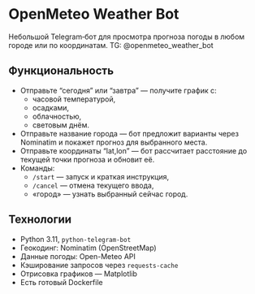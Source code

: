 # OpenMeteo Weather Bot

Небольшой Telegram‑бот для просмотра прогноза погоды в любом городе или по координатам.
TG: @openmeteo_weather_bot

## Функциональность
- Отправьте “сегодня” или “завтра” — получите график с:
  - часовой температурой,
  - осадками,
  - облачностью,
  - световым днём.
- Отправьте название города — бот предложит варианты через Nominatim и покажет прогноз для выбранного места.
- Отправьте координаты “lat,lon” — бот рассчитает расстояние до текущей точки прогноза и обновит её.
- Команды:
  - `/start` — запуск и краткая инструкция,
  - `/cancel` — отмена текущего ввода,
  - «город» — узнать выбранный сейчас город.

## Технологии
- Python 3.11, `python-telegram-bot`
- Геокодинг: Nominatim (OpenStreetMap)
- Данные погоды: Open-Meteo API
- Кэширование запросов через `requests-cache`
- Отрисовка графиков — Matplotlib
- Есть готовый Dockerfile


